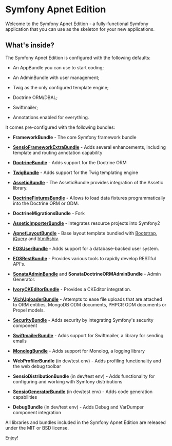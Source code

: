 Symfony Apnet Edition
=====================

Welcome to the Symfony Apnet Edition - a fully-functional Symfony
application that you can use as the skeleton for your new applications.

What's inside?
--------------

The Symfony Apnet Edition is configured with the following defaults:

  * An AppBundle you can use to start coding;
  
  * An AdminBundle with user management;

  * Twig as the only configured template engine;

  * Doctrine ORM/DBAL;

  * Swiftmailer;

  * Annotations enabled for everything.

It comes pre-configured with the following bundles:

  * **FrameworkBundle** - The core Symfony framework bundle

  * [**SensioFrameworkExtraBundle**][6] - Adds several enhancements, including
    template and routing annotation capability

  * [**DoctrineBundle**][7] - Adds support for the Doctrine ORM

  * [**TwigBundle**][8] - Adds support for the Twig templating engine
  
  * [**AsseticBundle**](https://symfony.com/doc/current/cookbook/assetic/index.html) - The AsseticBundle provides integration of the Assetic library.
  
  * [**DoctrineFixturesBundle**](http://symfony.com/doc/current/bundles/DoctrineFixturesBundle/index.html) - Allows to load data fixtures programmatically into the Doctrine ORM or ODM.
  
  * **DoctrineMigrationsBundle** - Fork
  
  * [**AsseticImporterBundle**](https://github.com/apnet/AsseticImporterBundle) - Integrates resource projects into Symfony2
  
  * [**ApnetLayoutBundle**](https://github.com/apnet/LayoutBundle) - Base layout template bundled with [Bootstrap](https://github.com/apnet/bootstrap), [jQuery](https://github.com/apnet/jquery) and [html5shiv](https://github.com/apnet/html5shiv).

  * [**FOSUserBundle**](https://symfony.com/doc/1.3.x/bundles/FOSUserBundle/index.html) - Adds support for a database-backed user system.

  * [**FOSRestBundle**](http://symfony.com/doc/master/bundles/FOSRestBundle/index.html) - Provides various tools to rapidly develop RESTful API's.
  
  * [**SonataAdminBundle**](https://sonata-project.org/bundles/admin/3-x/doc/index.html) and **SonataDoctrineORMAdminBundle** - Admin Generator. 

  * [**IvoryCKEditorBundle**](https://github.com/egeloen/IvoryCKEditorBundle) - Provides a CKEditor integration.
  
  * [**VichUploaderBundle**](https://github.com/dustin10/VichUploaderBundle) - Attempts to ease file uploads that are attached to ORM entities, MongoDB ODM documents, PHPCR ODM documents or Propel models.

  * [**SecurityBundle**][9] - Adds security by integrating Symfony's security
    component

  * [**SwiftmailerBundle**][10] - Adds support for Swiftmailer, a library for
    sending emails

  * [**MonologBundle**][11] - Adds support for Monolog, a logging library

  * **WebProfilerBundle** (in dev/test env) - Adds profiling functionality and
    the web debug toolbar

  * **SensioDistributionBundle** (in dev/test env) - Adds functionality for
    configuring and working with Symfony distributions

  * [**SensioGeneratorBundle**][13] (in dev/test env) - Adds code generation
    capabilities

  * **DebugBundle** (in dev/test env) - Adds Debug and VarDumper component
    integration

All libraries and bundles included in the Symfony Apnet Edition are
released under the MIT or BSD license.

Enjoy!

[1]:  https://symfony.com/doc/3.0/book/installation.html
[6]:  https://symfony.com/doc/current/bundles/SensioFrameworkExtraBundle/index.html
[7]:  https://symfony.com/doc/3.0/book/doctrine.html
[8]:  https://symfony.com/doc/3.0/book/templating.html
[9]:  https://symfony.com/doc/3.0/book/security.html
[10]: https://symfony.com/doc/3.0/cookbook/email.html
[11]: https://symfony.com/doc/3.0/cookbook/logging/monolog.html
[13]: https://symfony.com/doc/3.0/bundles/SensioGeneratorBundle/index.html
